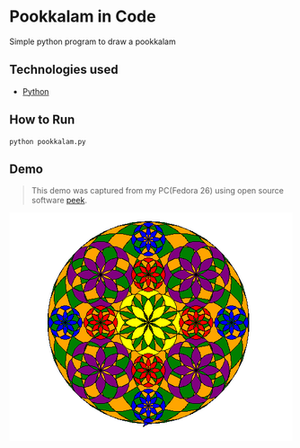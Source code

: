 # Pookkalam in Code

Simple python program to draw a pookkalam

## Technologies used

- [Python](https://www.python.org/)

## How to Run

```
python pookkalam.py
```

## Demo

>This demo was captured from my PC(Fedora 26) using open source software [peek](https://github.com/phw/peek).

![demo](./demo.gif)
